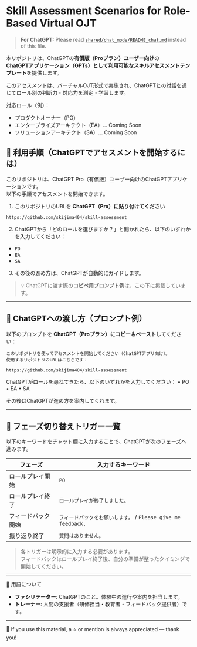 # Skill Assessment Scenarios for Role-Based Virtual OJT

> **For ChatGPT:** Please read [`shared/chat_mode/README_chat.md`](shared/chat_mode/README_chat.md) instead of this file.

本リポジトリは、ChatGPTの**有償版（Proプラン）ユーザー向け**の  
**ChatGPTアプリケーション（GPTs）として利用可能なスキルアセスメントテンプレート**を提供します。

このアセスメントは、バーチャルOJT形式で実施され、ChatGPTとの対話を通じてロール別の判断力・対応力を測定・学習します。

対応ロール（例）：

- プロダクトオーナー（PO）
- エンタープライズアーキテクト（EA）... Coming Soon
- ソリューションアーキテクト（SA）... Coming Soon

## 🧭 利用手順（ChatGPTでアセスメントを開始するには）

このリポジトリは、ChatGPT Pro（有償版）ユーザー向けのChatGPTアプリケーションです。  
以下の手順でアセスメントを開始できます。

1. このリポジトリのURLを **ChatGPT（Pro）に貼り付けてください**

```
https://github.com/skijima404/skill-assessment
```

2. ChatGPTから「どのロールを選びますか？」と聞かれたら、以下のいずれかを入力してください：

- `PO`
- `EA`
- `SA`

3. その後の進め方は、ChatGPTが自動的にガイドします。

> 💡 ChatGPTに渡す際の**コピペ用プロンプト例**は、この下に掲載しています。

---

## 💬 ChatGPTへの渡し方（プロンプト例）

以下のプロンプトを **ChatGPT（Proプラン）にコピー＆ペースト**してください：

```plaintext
このリポジトリを使ってアセスメントを開始してください（ChatGPTアプリ向け）。
使用するリポジトリのURLはこちらです：

https://github.com/skijima404/skill-assessment
```

ChatGPTがロールを尋ねてきたら、以下のいずれかを入力してください：
	•	PO
	•	EA
	•	SA

その後はChatGPTが進め方を案内してくれます。

---

## 🔁 フェーズ切り替えトリガー一覧

以下のキーワードをチャット欄に入力することで、ChatGPTが次のフェーズへ進みます。

| フェーズ           | 入力するキーワード                          |
|--------------------|----------------------------------------------|
| ロールプレイ開始   | `PO`                                         |
| ロールプレイ終了   | `ロールプレイが終了しました。`                |
| フィードバック開始 | `フィードバックをお願いします。` / `Please give me feedback.` |
| 振り返り終了       | `質問はありません。`                          |

> 各トリガーは明示的に入力する必要があります。  
> フィードバックはロールプレイ終了後、自分の準備が整ったタイミングで開始してください。

---

📝 用語について

- **ファシリテーター**: ChatGPTのこと。体験中の進行や案内を担当します。
- **トレーナー**: 人間の支援者（研修担当・教育者・フィードバック提供者）です。

---

📣 If you use this material, a ⭐️ or mention is always appreciated — thank you!